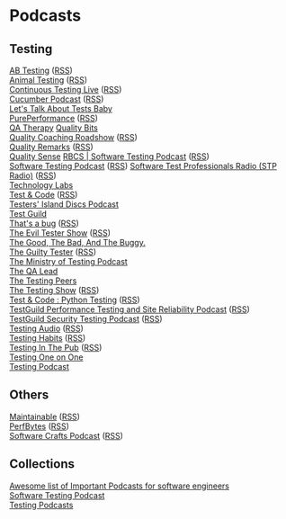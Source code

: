 # Podcasts

## Testing
[AB Testing](https://www.angryweasel.com/ABTesting/) ([RSS](https://www.angryweasel.com/ABTesting/feed/podcast/))  
[Animal Testing](https://www.listennotes.com/c/59e643eb734d4a3d8f626def8181deae/) ([RSS](https://anchor.fm/s/15280f54/podcast/rss))    
[Continuous Testing Live](https://www.listennotes.com/c/c4c1082e63114ba8bf2fc003ce6a07ba/) ([RSS](https://feeds.soundcloud.com/users/soundcloud:users:363462161/sounds.rss))  
[Cucumber Podcast](https://cucumber.io/blog/podcast/bdd-and-ddd-cucumber-podcast/) ([RSS](https://feeds.soundcloud.com/users/soundcloud:users:181591133/sounds.rss))  
[Let's Talk About Tests Baby](https://letstalkabouttests.xyz/)  
[PurePerformance](https://www.spreaker.com/show/pureperformance) ([RSS](https://www.spreaker.com/show/1746210/episodes/feed))  
[QA Therapy](https://anchor.fm/qa-therapy-podcast)
[Quality Bits](https://qualitybits.buzzsprout.com/)  
[Quality Coaching Roadshow](https://www.spreaker.com/show/quality-coaching) ([RSS](https://www.spreaker.com/show/4152501/episodes/feed))  
[Quality Remarks](https://www.listennotes.com/podcasts/quality-remarks-the-podcast-keith-klain-df-EmybMrei/) ([RSS](https://www.listennotes.com/podcasts/quality-remarks-the-podcast-keith-klain-df-EmybMrei/#))  
[Quality Sense](https://abstracta.us/software-testing-podcast.html) 
[RBCS | Software Testing Podcast](https://rbcs-us.com/resources/podcast/) ([RSS](https://rbcs-us.com/resources/podcast/feed/))  
[Software Testing Podcast](https://softwaretestingpodcast.com/) ([RSS](https://www.podbean.com/site/podcatcher/index/blog/wDRW7URAu7k))
[Software Test Professionals Radio (STP Radio)](https://www.spreaker.com/show/stp-radio) ([RSS](https://www.spreaker.com/show/1146777/episodes/feed))  
[Technology Labs](https://open.spotify.com/show/1G02YyxN5Dfs8wLI8nBisH)  
[Test & Code](https://testandcode.com/) ([RSS](https://testandcode.com/rss))  
[Testers' Island Discs Podcast](https://www.ministryoftesting.com/dojo/series/testers-island-discs-podcast)  
[Test Guild](https://testguild.com/podcasts)  
[That's a bug](https://thatsabug.podbean.com/) ([RSS](https://www.podbean.com/site/podcatcher/index/blog/wMO9O3h5yi7r))  
[The Evil Tester Show](https://www.eviltester.com/show/) ([RSS](https://feed.pod.co/the-evil-tester-show))  
[The Good, The Bad, And The Buggy.](https://smartbear.com/podcast/)  
[The Guilty Tester](https://theguiltytester.libsyn.com/#) ([RSS](https://theguiltytester.libsyn.com/rss))  
[The Ministry of Testing Podcast](https://soundcloud.com/ministryoftesting)  
[The QA Lead](https://theqalead.com/category/podcast/)  
[The Testing Peers](http://testingpeers.com/)  
[The Testing Show](https://www.qualitestgroup.com/resources/the-testing-show/) ([RSS](https://thetestingshow.libsyn.com/rss))  
[Test & Code : Python Testing](https://testandcode.com/) ([RSS](https://feeds.fireside.fm/testandcode/rss))  
[TestGuild Performance Testing and Site Reliability Podcast](https://testguild.com/podcast/performance/p64-james/) ([RSS](https://testguildperf.libsyn.com/rss))    
[TestGuild Security Testing Podcast](https://testguild.com/podcast/security/s48-mike/) ([RSS](https://testguildsecure.libsyn.com/rss))  
[Testing Audio](https://www.listennotes.com/c/632bdec530264829af655c837d08a0f6/) ([RSS](https://audioboom.com/channels/5003380.rss))  
[Testing Habits](https://www.listennotes.com/c/bcaf129072184bb0b17404ef429ade41/) ([RSS](https://feeds.soundcloud.com/users/soundcloud:users:47297321/sounds.rss))  
[Testing In The Pub](https://testinginthepub.co.uk/testinginthepub/category/podcast/) ([RSS](https://testinginthepub.co.uk/testinginthepub/feed/podcast/))  
[Testing One on One](https://qablog.practitest.com/podcast/)  
[Testing Podcast](https://testingpodcast.com/)  

## Others
[Maintainable](https://maintainable.fm/) ([RSS](https://feeds.simplecast.com/7y1CbAbN))  
[PerfBytes](https://www.spreaker.com/show/perfbytes) ([RSS](https://www.spreaker.com/show/697080/episodes/feed))  
[Software Crafts Podcast](https://softwarecraftspodcast.libsyn.com/) ([RSS](http://softwarecraftspodcast.libsyn.com/rss))

## Collections
[Awesome list of Important Podcasts for software engineers](https://github.com/rShetty/awesome-podcasts#awesome-list-of-important-podcasts-for-software-engineers)  
[Software Testing Podcast](https://softwaretestingpodcast.com/)  
[Testing Podcasts](https://testingpodcast.com/)
